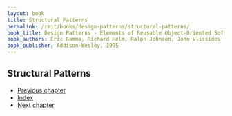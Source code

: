 ```yaml
---
layout: book
title: Structural Patterns
permalink: /rmit/books/design-patterns/structural-patterns/
book_title: Design Patterns - Elements of Reusable Object-Oriented Software
book_authors: Eric Gamma, Richard Helm, Ralph Johnson, John Vlissides
book_publisher: Addison-Wesley, 1995
---
```


## Structural Patterns


<nav class="nav-chapters">
	<ul>
		<li class="prev-chapter"><a href="../creational-patterns/">Previous chapter</a></li>
		<li class="index"><a href="../index.html">Index</a></li>		
		<li class="next-chapter"><a href="../behavioural-patterns/">Next chapter</a></li>
	</ul>
</nav>